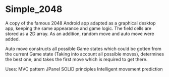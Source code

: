 # Simple_2048
A copy of the famous 2048 Android app adapted as a graphical desktop app, keeping the same appearance and game logic. The field cells are stored as a 2D array. As an addition, random move and auto move were added.

Auto move constructs all possible Game states which could be gotten from the current Game state (Taking into account all possible moves), determines the best one, and takes the first move which is required to get there.

Uses:
MVC pattern
JPanel
SOLID principles
Intelligent movement prediction

